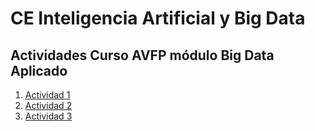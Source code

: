 # CE Inteligencia Artificial y Big Data
## Actividades Curso AVFP módulo Big Data Aplicado

1. [Actividad 1](Actividad1/)
2. [Actividad 2](Actividad2/)
3. [Actividad 3](Actividad3/)